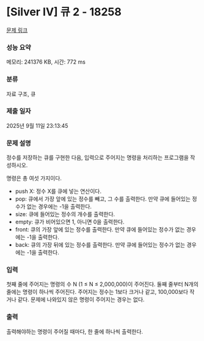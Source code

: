 # [Silver IV] 큐 2 - 18258 

[문제 링크](https://www.acmicpc.net/problem/18258) 

### 성능 요약

메모리: 241376 KB, 시간: 772 ms

### 분류

자료 구조, 큐

### 제출 일자

2025년 9월 11일 23:13:45

### 문제 설명

<p style="user-select: auto !important;">정수를 저장하는 큐를 구현한 다음, 입력으로 주어지는 명령을 처리하는 프로그램을 작성하시오.</p>

<p style="user-select: auto !important;">명령은 총 여섯 가지이다.</p>

<ul style="user-select: auto !important;">
	<li style="user-select: auto !important;">push X: 정수 X를 큐에 넣는 연산이다.</li>
	<li style="user-select: auto !important;">pop: 큐에서 가장 앞에 있는 정수를 빼고, 그 수를 출력한다. 만약 큐에 들어있는 정수가 없는 경우에는 -1을 출력한다.</li>
	<li style="user-select: auto !important;">size: 큐에 들어있는 정수의 개수를 출력한다.</li>
	<li style="user-select: auto !important;">empty: 큐가 비어있으면 1, 아니면 0을 출력한다.</li>
	<li style="user-select: auto !important;">front: 큐의 가장 앞에 있는 정수를 출력한다. 만약 큐에 들어있는 정수가 없는 경우에는 -1을 출력한다.</li>
	<li style="user-select: auto !important;">back: 큐의 가장 뒤에 있는 정수를 출력한다. 만약 큐에 들어있는 정수가 없는 경우에는 -1을 출력한다.</li>
</ul>

### 입력 

 <p style="user-select: auto !important;">첫째 줄에 주어지는 명령의 수 N (1 ≤ N ≤ 2,000,000)이 주어진다. 둘째 줄부터 N개의 줄에는 명령이 하나씩 주어진다. 주어지는 정수는 1보다 크거나 같고, 100,000보다 작거나 같다. 문제에 나와있지 않은 명령이 주어지는 경우는 없다.</p>

### 출력 

 <p style="user-select: auto !important;">출력해야하는 명령이 주어질 때마다, 한 줄에 하나씩 출력한다.</p>

